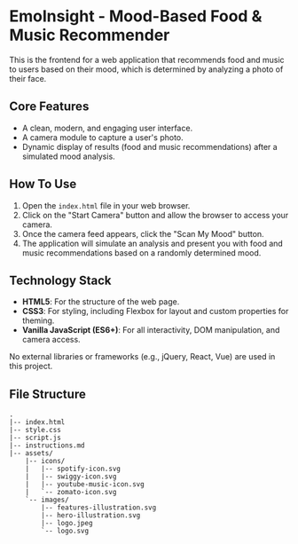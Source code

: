 # EmoInsight - Mood-Based Food & Music Recommender

This is the frontend for a web application that recommends food and music to users based on their mood, which is determined by analyzing a photo of their face.

## Core Features

- A clean, modern, and engaging user interface.
- A camera module to capture a user's photo.
- Dynamic display of results (food and music recommendations) after a simulated mood analysis.

## How To Use

1.  Open the `index.html` file in your web browser.
2.  Click on the "Start Camera" button and allow the browser to access your camera.
3.  Once the camera feed appears, click the "Scan My Mood" button.
4.  The application will simulate an analysis and present you with food and music recommendations based on a randomly determined mood.

## Technology Stack

- **HTML5**: For the structure of the web page.
- **CSS3**: For styling, including Flexbox for layout and custom properties for theming.
- **Vanilla JavaScript (ES6+)**: For all interactivity, DOM manipulation, and camera access.

No external libraries or frameworks (e.g., jQuery, React, Vue) are used in this project.

## File Structure

```
.
|-- index.html
|-- style.css
|-- script.js
|-- instructions.md
|-- assets/
    |-- icons/
    |   |-- spotify-icon.svg
    |   |-- swiggy-icon.svg
    |   |-- youtube-music-icon.svg
    |   `-- zomato-icon.svg
    `-- images/
        |-- features-illustration.svg
        |-- hero-illustration.svg
        |-- logo.jpeg
        `-- logo.svg
```
